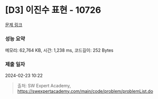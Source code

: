 # [D3] 이진수 표현 - 10726 

[문제 링크](https://swexpertacademy.com/main/code/problem/problemDetail.do?contestProbId=AXRSXf_a9qsDFAXS) 

### 성능 요약

메모리: 62,764 KB, 시간: 1,238 ms, 코드길이: 252 Bytes

### 제출 일자

2024-02-23 10:22



> 출처: SW Expert Academy, https://swexpertacademy.com/main/code/problem/problemList.do